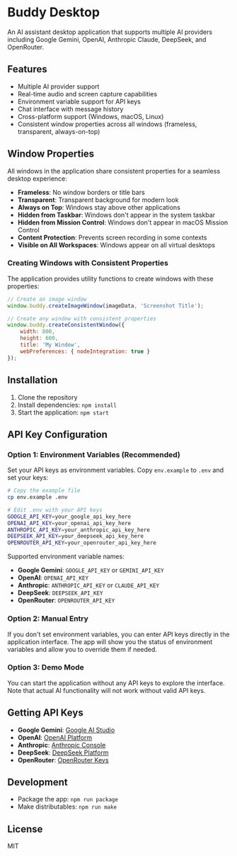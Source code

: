 # Buddy Desktop

An AI assistant desktop application that supports multiple AI providers including Google Gemini, OpenAI, Anthropic Claude, DeepSeek, and OpenRouter.

## Features

- Multiple AI provider support
- Real-time audio and screen capture capabilities
- Environment variable support for API keys
- Chat interface with message history
- Cross-platform support (Windows, macOS, Linux)
- Consistent window properties across all windows (frameless, transparent, always-on-top)

## Window Properties

All windows in the application share consistent properties for a seamless desktop experience:

- **Frameless**: No window borders or title bars
- **Transparent**: Transparent background for modern look
- **Always on Top**: Windows stay above other applications
- **Hidden from Taskbar**: Windows don't appear in the system taskbar
- **Hidden from Mission Control**: Windows don't appear in macOS Mission Control
- **Content Protection**: Prevents screen recording in some contexts
- **Visible on All Workspaces**: Windows appear on all virtual desktops

### Creating Windows with Consistent Properties

The application provides utility functions to create windows with these properties:

```javascript
// Create an image window
window.buddy.createImageWindow(imageData, 'Screenshot Title');

// Create any window with consistent properties
window.buddy.createConsistentWindow({
    width: 800,
    height: 600,
    title: 'My Window',
    webPreferences: { nodeIntegration: true }
});
```

## Installation

1. Clone the repository
2. Install dependencies: `npm install`
3. Start the application: `npm start`

## API Key Configuration

### Option 1: Environment Variables (Recommended)

Set your API keys as environment variables. Copy `env.example` to `.env` and set your keys:

```bash
# Copy the example file
cp env.example .env

# Edit .env with your API keys
GOOGLE_API_KEY=your_google_api_key_here
OPENAI_API_KEY=your_openai_api_key_here
ANTHROPIC_API_KEY=your_anthropic_api_key_here
DEEPSEEK_API_KEY=your_deepseek_api_key_here
OPENROUTER_API_KEY=your_openrouter_api_key_here
```

Supported environment variable names:
- **Google Gemini**: `GOOGLE_API_KEY` or `GEMINI_API_KEY`
- **OpenAI**: `OPENAI_API_KEY`
- **Anthropic**: `ANTHROPIC_API_KEY` or `CLAUDE_API_KEY`
- **DeepSeek**: `DEEPSEEK_API_KEY`
- **OpenRouter**: `OPENROUTER_API_KEY`

### Option 2: Manual Entry

If you don't set environment variables, you can enter API keys directly in the application interface. The app will show you the status of environment variables and allow you to override them if needed.

### Option 3: Demo Mode

You can start the application without any API keys to explore the interface. Note that actual AI functionality will not work without valid API keys.

## Getting API Keys

- **Google Gemini**: [Google AI Studio](https://aistudio.google.com)
- **OpenAI**: [OpenAI Platform](https://platform.openai.com/api-keys)
- **Anthropic**: [Anthropic Console](https://console.anthropic.com)
- **DeepSeek**: [DeepSeek Platform](https://platform.deepseek.com)
- **OpenRouter**: [OpenRouter Keys](https://openrouter.ai/keys)

## Development

- Package the app: `npm run package`
- Make distributables: `npm run make`

## License

MIT